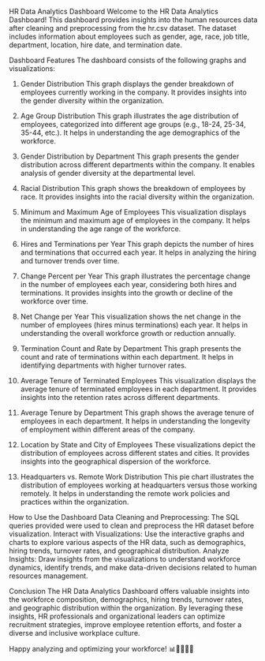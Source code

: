 
HR Data Analytics Dashboard
Welcome to the HR Data Analytics Dashboard! This dashboard provides insights into the human resources data after cleaning and preprocessing from the hr.csv dataset. The dataset includes information about employees such as gender, age, race, job title, department, location, hire date, and termination date.

Dashboard Features
The dashboard consists of the following graphs and visualizations:

1. Gender Distribution
This graph displays the gender breakdown of employees currently working in the company. It provides insights into the gender diversity within the organization.

2. Age Group Distribution
This graph illustrates the age distribution of employees, categorized into different age groups (e.g., 18-24, 25-34, 35-44, etc.). It helps in understanding the age demographics of the workforce.

3. Gender Distribution by Department
This graph presents the gender distribution across different departments within the company. It enables analysis of gender diversity at the departmental level.

4. Racial Distribution
This graph shows the breakdown of employees by race. It provides insights into the racial diversity within the organization.

5. Minimum and Maximum Age of Employees
This visualization displays the minimum and maximum age of employees in the company. It helps in understanding the age range of the workforce.

6. Hires and Terminations per Year
This graph depicts the number of hires and terminations that occurred each year. It helps in analyzing the hiring and turnover trends over time.

7. Change Percent per Year
This graph illustrates the percentage change in the number of employees each year, considering both hires and terminations. It provides insights into the growth or decline of the workforce over time.

8. Net Change per Year
This visualization shows the net change in the number of employees (hires minus terminations) each year. It helps in understanding the overall workforce growth or reduction annually.

9. Termination Count and Rate by Department
This graph presents the count and rate of terminations within each department. It helps in identifying departments with higher turnover rates.

10. Average Tenure of Terminated Employees
This visualization displays the average tenure of terminated employees in each department. It provides insights into the retention rates across different departments.

11. Average Tenure by Department
This graph shows the average tenure of employees in each department. It helps in understanding the longevity of employment within different areas of the company.

12. Location by State and City of Employees
These visualizations depict the distribution of employees across different states and cities. It provides insights into the geographical dispersion of the workforce.

13. Headquarters vs. Remote Work Distribution
This pie chart illustrates the distribution of employees working at headquarters versus those working remotely. It helps in understanding the remote work policies and practices within the organization.
 
How to Use the Dashboard
	Data Cleaning and Preprocessing: The SQL queries provided were used to clean and preprocess the HR dataset before visualization.
	Interact with Visualizations: Use the interactive graphs and charts to explore various aspects of the HR data, such as demographics, hiring trends, turnover rates, and geographical distribution.
	Analyze Insights: Draw insights from the visualizations to understand workforce dynamics, identify trends, and make data-driven decisions related to human resources management.

Conclusion
The HR Data Analytics Dashboard offers valuable insights into the workforce composition, demographics, hiring trends, turnover rates, and geographic distribution within the organization. By leveraging these insights, HR professionals and organizational leaders can optimize recruitment strategies, improve employee retention efforts, and foster a diverse and inclusive workplace culture.

Happy analyzing and optimizing your workforce! 📊👩‍💼👨‍💼

